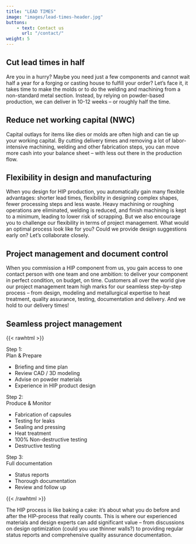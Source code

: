 ```yaml
---
title: "LEAD TIMES"
image: "images/lead-times-header.jpg"
buttons:
    - text: Contact us
      url: "/contact/"
weight: 5
---
```

## Cut lead times in half
Are you in a hurry? Maybe you need just a few components and cannot wait half a year for a forging or casting house to fulfill your order? Let’s face it, it takes time to make the molds or to do the welding and machining from a non-standard metal section. Instead, by relying on powder-based production, we can deliver in 10-12 weeks – or roughly half the time.

## Reduce net working capital (NWC)
Capital outlays for items like dies or molds are often high and can tie up your working capital. By cutting delivery times and removing a lot of labor-intensive machining, welding and other fabrication steps, you can move more cash into your balance sheet – with less out there in the production flow.

## Flexibility in design and manufacturing
When you design for HIP production, you automatically gain many flexible advantages: shorter lead times, flexibility in designing complex shapes, fewer processing steps and less waste. Heavy machining or roughing operations are eliminated, welding is reduced, and finish machining is kept to a minimum, leading to lower risk of scrapping. But we also encourage you to challenge our flexibility in terms of project management. What would an optimal process look like for you? Could we provide design suggestions early on? Let’s collaborate closely.

## Project management and document control
When you commission a HIP component from us, you gain access to one contact person with one team and one ambition: to deliver your component in perfect condition, on budget, on time. Customers all over the world give our project management team high marks for our seamless step-by-step process – from design, modeling and metallurgical expertise to heat treatment, quality assurance, testing, documentation and delivery. And we hold to our delivery times!

## Seamless project management

{{< rawhtml >}}
<div class="flex flex-col md:flex-row">
	<div class="md:w-1/3 p-8 border-t-2 md:border-b-2 flex flex-col">
		<div class="font-bold text-xs mb-4">
            Step 1:
			<br>Plan &amp; Prepare</div>
		<div>
			<ul>
				<li>Briefing and time plan</li>
				<li>Review CAD / 3D modeling</li>
				<li>Advise on powder materials</li>
				<li>Experience in HIP product design</li>
			</ul>
		</div>
    </div>
	<div class="md:w-1/3 p-8 border-t-2 md:border-b-2 flex flex-col">
		<div class="font-bold text-xs mb-4">
            Step 2:
			<br>Produce &amp; Monitor</div>
		<div>
			<ul>
				<li>Fabrication of capsules</li>
				<li>Testing for leaks</li>
				<li>Sealing and pressing</li>
				<li>Heat treatment</li>
				<li>100% Non-destructive testing</li>
				<li>Destructive testing</li>
			</ul>
		</div>
    </div>
	<div class="md:w-1/3 p-8 border-t-2 border-b-2 flex flex-col">
		<div class="font-bold text-xs mb-4">
            Step 3:
			<br>Full documentation
        </div>
		<div>
			<ul>
				<li>Status reports</li>
				<li>Thorough documentation</li>
				<li>Review and follow up</li>
			</ul>
		</div>
    </div>
</div>
{{< /rawhtml >}}

The HIP process is like baking a cake: it’s about what you do before and after the HIP-process that really counts. This is where our experienced materials and design experts can add significant value – from discussions on design optimization (could you use thinner walls?) to providing regular status reports and comprehensive quality assurance documentation.